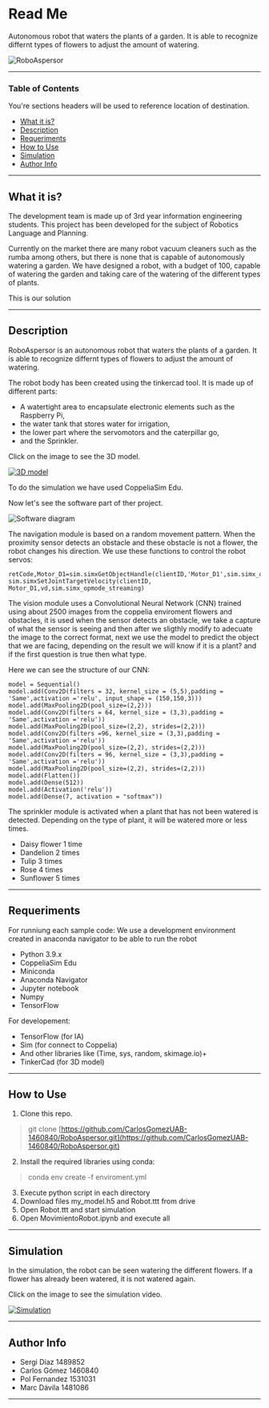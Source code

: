 
# Read Me
Autonomous robot that waters the plants of a garden. It is able to recognize differnt types of flowers to adjust the amount of watering.

![RoboAspersor](https://github.com/CarlosGomezUAB-1460840/RoboAspersor/blob/main/Images/Robot.PNG)

---

### Table of Contents
You're sections headers will be used to reference location of destination.

- [What it is?](#what-it-is)
- [Description](#description)
- [Requeriments](#requeriments)
- [How to Use](#how-to-use)
- [Simulation](#simulation)
- [Author Info](#author-info)

---

## What it is?

The development team is made up of 3rd year information engineering students. This project has been developed for the subject of Robotics Language and Planning.

Currently on the market there are many robot vacuum cleaners such as the rumba among others, but there is none that is capable of autonomously watering a garden. We have designed a robot, with a budget of 100, capable of watering the garden and taking care of the watering of the different types of plants.

This is our solution

---

## Description

RoboAspersor is an autonomous robot that waters the plants of a garden. It is able to recognize differnt types of flowers to adjust the amount of watering.

The robot body has been created using the tinkercad tool. It is made up of different parts:

- A watertight area to encapsulate electronic elements such as the Raspberry Pi,
- the water tank that stores water for irrigation,
- the lower part where the servomotors and the caterpillar go,
- and the Sprinkler.

Click on the image to see the 3D model.

[![3D model](https://github.com/CarlosGomezUAB-1460840/RoboAspersor/blob/main/Images/piezasRobot.PNG)](https://www.tinkercad.com/things/h1H5N6yzh8O)

To do the simulation we have used CoppeliaSim Edu.

Now let's see the software part of ther project.

![Software diagram](https://github.com/CarlosGomezUAB-1460840/RoboAspersor/blob/main/Images/estructuraSW.png)

The navigation module is based on a random movement pattern. When the proximity sensor detects an obstacle and these obstacle is not a flower, the robot changes his direction. We use these functions to control the robot servos:
```
retCode,Motor_D1=sim.simxGetObjectHandle(clientID,'Motor_D1',sim.simx_opmode_blocking)
sim.simxSetJointTargetVelocity(clientID, Motor_D1,vd,sim.simx_opmode_streaming)
```

The vision module uses a Convolutional Neural Network (CNN) trained using about 2500 images from the coppelia enviroment flowers and obstacles, it is used when the sensor detects an obstacle, we take a capture of what the sensor is seeing and then after we sligthly modify to adecuate the image to the correct format, next we use the model to predict the object that we are facing, depending on the result we will know if it is a plant? and if the first question is true then what type.

Here we can see the structure of our CNN:
```
model = Sequential()
model.add(Conv2D(filters = 32, kernel_size = (5,5),padding = 'Same',activation ='relu', input_shape = (150,150,3)))
model.add(MaxPooling2D(pool_size=(2,2)))
model.add(Conv2D(filters = 64, kernel_size = (3,3),padding = 'Same',activation ='relu'))
model.add(MaxPooling2D(pool_size=(2,2), strides=(2,2)))
model.add(Conv2D(filters =96, kernel_size = (3,3),padding = 'Same',activation ='relu'))
model.add(MaxPooling2D(pool_size=(2,2), strides=(2,2)))
model.add(Conv2D(filters = 96, kernel_size = (3,3),padding = 'Same',activation ='relu'))
model.add(MaxPooling2D(pool_size=(2,2), strides=(2,2)))
model.add(Flatten())
model.add(Dense(512))
model.add(Activation('relu'))
model.add(Dense(7, activation = "softmax"))
```

The sprinkler module is activated when a plant that has not been watered is detected. Depending on the type of plant, it will be watered more or less times.
- Daisy flower 1 time
- Dandelion 2 times
- Tulip 3 times
- Rose 4 times
- Sunflower 5 times

---

## Requeriments
For runniung each sample code:
We use a development environment created in anaconda navigator to be able to run the robot

- Python 3.9.x
- CoppeliaSim Edu
- Miniconda 
- Anaconda Navigator
- Jupyter notebook
- Numpy
- TensorFlow

For developement:

- TensorFlow (for IA)
- Sim (for connect to Coppelia)
- And other libraries like (Time, sys, random, skimage.io)+
- TinkerCad (for 3D model)

---
## How to Use

1. Clone this repo.
> git clone [https://github.com/CarlosGomezUAB-1460840/RoboAspersor.git](https://github.com/CarlosGomezUAB-1460840/RoboAspersor.git)
2. Install the required libraries
using conda:
> conda env create -f enviroment.yml
3. Execute python script in each directory
4. Download files my_model.h5 and Robot.ttt from drive
5. Open Robot.ttt and start simulation
6. Open MovimientoRobot.ipynb and execute all 

---
## Simulation
In the simulation, the robot can be seen watering the different flowers. If a flower has already been watered, it is not watered again.

Click on the image to see the simulation video.

[![Simulation](https://github.com/CarlosGomezUAB-1460840/RoboAspersor/blob/main/Images/linkVideo.png)](https://www.youtube.com/watch?v=n0WhtZnf5Do)

---

## Author Info

- Sergi Díaz 1489852
- Carlos Gómez 1460840
- Pol Fernandez 1531031
- Marc Dávila 1481086

---
